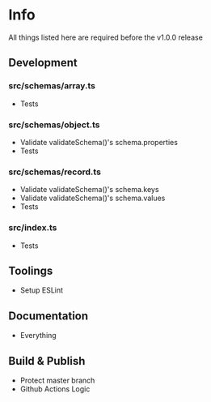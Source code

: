 # Info
All things listed here are required before the v1.0.0 release

## Development

### src/schemas/array.ts
* Tests

### src/schemas/object.ts
* Validate validateSchema()'s schema.properties
* Tests

### src/schemas/record.ts
* Validate validateSchema()'s schema.keys
* Validate validateSchema()'s schema.values
* Tests

### src/index.ts
* Tests

## Toolings
* Setup ESLint

## Documentation
* Everything

## Build & Publish
* Protect master branch
* Github Actions Logic